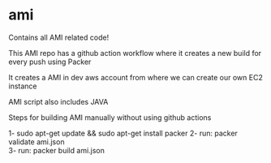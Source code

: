 # ami
Contains all AMI related code!

This AMI repo has a github action workflow where it creates a new build for every push using Packer

It creates a AMI in dev aws account from where we can create our own EC2 instance

AMI script also includes JAVA 

Steps for building AMI manually without using github actions

1- sudo apt-get update && sudo apt-get install packer
2- run: packer validate ami.json   
3- run: packer build  ami.json 